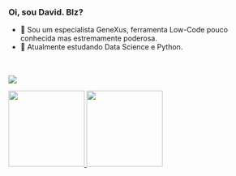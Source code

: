 ### Oi, sou David. Blz? 

- 🔭 Sou um especialista GeneXus, ferramenta Low-Code pouco conhecida mas estremamente poderosa.
- 🌱 Atualmente estudando Data Science e Python.

</br></br><a href="https://www.linkedin.com/in/david-oliveira-711251116" target="_blank"><img src="https://img.shields.io/badge/-LinkedIn-%230077B5?style=for-the-badge&logo=linkedin&logoColor=white" target="_blank"></a>
<div>
<a href="https://github.com/DavidLTO">
<img height="150em" src="https://github-readme-stats.vercel.app/api/top-langs/?username=DavidLTO&layout=compact&langs_count=7&theme=dracula"/>
<img height="150em" src="https://github-readme-stats.vercel.app/api?username=DavidLTO&show_icons=true&theme=dracula&include_all_commits=true&count_private=true"/>
</div>


